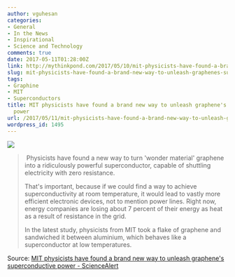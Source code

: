 ```yaml
---
author: vguhesan
categories:
- General
- In the News
- Inspirational
- Science and Technology
comments: true
date: 2017-05-11T01:28:00Z
link: http://mythinkpond.com/2017/05/10/mit-physicists-have-found-a-brand-new-way-to-unleash-graphenes-superconductive-power/
slug: mit-physicists-have-found-a-brand-new-way-to-unleash-graphenes-superconductive-power
tags:
- Graphine
- MIT
- Superconductors
title: MIT physicists have found a brand new way to unleash graphene's superconductive
  power
url: /2017/05/11/mit-physicists-have-found-a-brand-new-way-to-unleash-graphenes-superconductive-power/
wordpress_id: 1495
---
```


[![](/img/2017/05/mit-graphene-semiconductors_0.jpg)](http://www.sciencealert.com/mit-physicists-have-found-a-new-way-to-unlock-graphene-s-superconductive-power)


<blockquote> Physicists have found a new way to turn 'wonder material' graphene into a ridiculously powerful superconductor, capable of shuttling electricity with zero resistance.

That's important, because if we could find a way to achieve superconductivity at room temperature, it would lead to vastly more efficient electronic devices, not to mention power lines. Right now, energy companies are losing about 7 percent of their energy as heat as a result of resistance in the grid.

In the latest study, physicists from MIT took a flake of graphene and sandwiched it between aluminium, which behaves like a superconductor at low temperatures.</blockquote>


Source: [MIT physicists have found a brand new way to unleash graphene's superconductive power - ScienceAlert](http://www.sciencealert.com/mit-physicists-have-found-a-new-way-to-unlock-graphene-s-superconductive-power)
